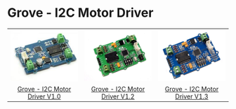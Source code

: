 <!-- 
+++
title       = "Grove - I2C Motor Driver"
+++
 -->

# Grove - I2C Motor Driver

<table>
<colgroup>
<col width="33%" />
<col width="33%" />
<col width="33%" />
</colgroup>
<tbody>
<tr class="odd">
<td><img src="assets/Grove-I2C_Motor_Driver/img/Grove-I2C_Motor_Driver_V1.1.jpg" /></td>
<td><img src="assets/Grove-I2C_Motor_Driver/img/I2CMotorDriver-2.jpg" /></td>
<td><img src="assets/Grove-I2C_Motor_Driver/img/I2CMotorDriver_New.jpg" /></td>
</tr>
<tr class="even">
<td><div style="text-align: center">
<a href="/Grove-I2C_Motor_Driver_V1.0" title="Grove - I2C Motor Driver V1.0">Grove - I2C Motor Driver V1.0</a>
</div></td>
<td><div style="text-align: center">
<a href="/Grove-I2C_Motor_Driver_V1.2" title="Grove - I2C Motor Driver V1.2">Grove - I2C Motor Driver V1.2</a>
</div></td>
<td><div style="text-align: center">
<a href="/Grove-I2C_Motor_Driver_V1.3" title="Grove - I2C Motor Driver V1.3">Grove - I2C Motor Driver V1.3</a>
</div></td>
</tr>
</tbody>
</table>


<!-- 
+++
oldwikiurl       = "http://www.seeedstudio.com/wiki/Grove_-_I2C_Motor_Driver"
+++
 -->

<!-- This Markdown file was created from http://www.seeedstudio.com/wiki/Grove_-_I2C_Motor_Driver -->
